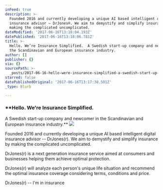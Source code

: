 ```yaml
---
inFeed: true
description: >-
  Founded 2016 and currently developing a unique AI based intelligent digital
  insurance advisor – DrJones®. We aim to demystify and simplify insurance by
  making the complicated uncomplicated.
dateModified: '2017-06-16T13:18:04.193Z'
datePublished: '2017-06-16T13:18:06.781Z'
title: >-
  Hello. We’re Insurance Simplified.  A Swedish start-up company and newcomer in
  the Scandinavian and European insurance industry.
author: []
publisher: {}
via: {}
sourcePath: >-
  _posts/2017-06-16-hello-were-insurance-simplified-a-swedish-start-up-company.md
starred: false
datePublishedOriginal: '2017-06-16T13:17:38.501Z'
_type: Blurb

---
```

### **Hello. We're Insurance Simplified.   
A Swedish start-up company and newcomer in the Scandinavian and European insurance industry.**
![](https://the-grid-user-content.s3-us-west-2.amazonaws.com/ba7c6701-3ed3-441b-a98b-3b5fc95c9c32.png)

Founded 2016 and currently developing a unique AI based intelligent digital insurance advisor -- DrJones(r). We aim to demystify and simplify insurance by making the complicated uncomplicated.

DrJones(r) is a next generation insurance service aimed at consumers and businesses helping them achieve optimal protection.

DrJones(r) will analyze each person's unique life situation and recommend the optimal insurance coverage considering terms, conditions and price.

DrJones(r) -- I'm in insurance